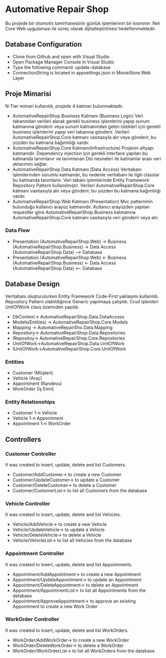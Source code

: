 # Automative Repair Shop
Bu projede bir otomotiv tamirhanesinin günlük işlemlerinin bir kısmının .Net Core Web uygulaması ile süreç olarak dijitalleştirilmesi hedeflenmektedir.
## Database Configuration
  - Clone from Github and open with Visual Studio
  - Open Package Manager Console in Visual Studio
  - Type the following command: update-database 
  - ConnectionString is located in appsettings.json in MovieStore.Web Layer
  
  ## Proje Mimarisi
N-Tier mimari kullanıldı, projede 4 katman bulunmaktadır.
- AutomativeRepairShop.Business Katmanı (Business Logic)
Veri tabanından verileri alarak gerekli business işlemlerini yapıp sunum katmanına gönderir veya sunum katmanından gelen istekleri için gerekli business işlemlerini yapıp veri tabanına gönderir. Verileri AutomativeRepairShop.Core katmanı vasıtasıyla alır veya gönderir, bu yüzden bu katmana bağımlılığı vardır.
- AutomativeRepairShop.Core Katmanı(Infrastructure) 
Projenin altyapı katmanıdır. Dependency injection için gerekli interface yapıları bu katmanda tanımlanır ve tanımlanan Dto nesneleri ile katmanlar arası veri aktarımını sağlar. 
- AutomativeRepairShop.Data Katmanı (Data Access)
Veritabanı işlemlerinden sorumlu katmandır, bu nedenle veritabanı ile ilgili classlar bu katmanda tanımlanır. Veri tabanı işlemlerinde Entity Framework Repository Pattern kullanılmıştır. Verileri AutomativeRepairShop.Core katmanı vasıtasıyla alır veya gönderir, bu yüzden bu katmana bağımlılığı vardır.
- AutomativeRepairShop.Web Katmanı (Presentation)
Mvc patterninin bulunduğu kullanıcı arayüz katmanıdır. Kullanıcı arayüzden yapılan requestler göre AutomativeRepairShop.Business katmanına AutomativeRepairShop.Core katmanı vasıtasıyla veri gönderir veya alır.
### Data Flow
- Presentation (AutomativeRepairShop.Web) -> Business (AutomativeRepairShop.Business) -> Data Access (AutomativeRepairShop.Data) --> Database
- Presentation (AutomativeRepairShop.Web) <- Business (AutomativeRepairShop.Business) <- Data Access (AutomativeRepairShop.Data) <-- Database
## Database Design
Veritabanı oluşturulurken Entity Framework Code-First yaklaşımı kullanıldı. Repository Pattern olabildiğince Generic yapılmaya çalışıldı. Crud işlemleri UnitOfWork class üzerinden yapıldı.
- DbContext-> AutomativeRepairShop.Data.DataAccess
- Models(Entities) -> AutomativeRepairShop.Core.Models
- Mapping -> AutomativeRepairSho.Data.Mapping
- Repository-> AutomativeRepairShop.Data.Repositories
- IRepositoy-> AutomativeRepairShop.Core.Repositories
- UnitOfWork->AutomativeRepairShop.Data.UnitOfWork
- IUnitOfWork->AutomativeRepairShop.Core.UnitOfWork
### Entities
- Customer (Müşteri)
- Vehicle (Araç) 
- Appointment (Randevu)
- WorkOrder (İş Emri)
### Entity Relationships
- Customer 1-n Vehicle
- Vehicle 1-n Appointment
- Appointment 1-n WorkOrder
## Controllers
### Customer Controller
It was created to insert, update, delete and list Customers.
- Customer/AddCustomer-> to create a new Customer
- Customer/UpdateCustomer-> to update a Customer
- Customer/DeleteCustomer-> to delete a Customer
- Customer/CustomerList-> to list all Customers from the database
### Vehicle Controller
It was created to insert, update, delete and list Vehicles.
- Vehicle/AddVehicle-> to create a new Vehicle
- Vehicle/UpdateVehicle-> to update a Vehicle
- Vehicle/DeleteVehicle-> to delete a Vehicle
- Vehicle/VehicleList-> to list all Vehicles from the database
### Appointment Controller
It was created to insert, update, delete and list Appointments.
- Appointment/AddAppointment-> to create a new Appointment
- Appointment/UpdateAppointment-> to update an Appointment
- Appointment/DeleteAppointment-> to delete an Appointment
- Appointment/AppointmentList-> to list all Appointments from the database
- Appointment/ApproveAppointment-> to approve an existing Appointment to create a new Work Order
### WorkOrder Controller
It was created to insert, update, delete and list WorkOrders.
- WorkOrder/AddWorkOrder-> to create a new WorkOrder
- WorkOrder/DeleteWorkOrder-> to delete a WorkOrder
- WorkOrder/WorkOrderList-> to list all WorkOrders from the database

